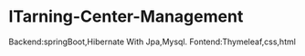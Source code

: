 # ITarning-Center-Management
Backend:springBoot,Hibernate With Jpa,Mysql.
Fontend:Thymeleaf,css,html
